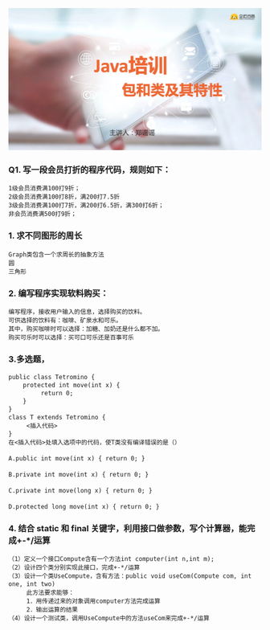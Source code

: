 ![包和类及其特性](https://github.com/kaen98/QmaiJavaHomework/blob/master/images/c4.png)

### Q1. 写一段会员打折的程序代码，规则如下：

```
1级会员消费满100打9折；
2级会员消费满100打8折，满200打7.5折
3级会员消费满100打7折，满200打6.5折，满300打6折；
非会员消费满500打9折；
```


### 1. 求不同图形的周长
```
Graph类包含一个求周长的抽象方法
圆
三角形
```

### 2. 编写程序实现软料购买：
```
编写程序，接收用户输入的信息，选择购买的饮料。
可供选择的饮料有：咖啡、矿泉水和可乐。
其中，购买咖啡时可以选择：加糖、加奶还是什么都不加。
购买可乐时可以选择：买可口可乐还是百事可乐
```

### 3.多选题，
```
public class Tetromino {
    protected int move(int x) {
         return 0;
    }
}
class T extends Tetromino {
     <插入代码>
}
在<插入代码>处填入选项中的代码，使T类没有编译错误的是（）

A.public int move(int x) { return 0; }

B.private int move(int x) { return 0; }

C.private int move(long x) { return 0; }

D.protected long move(int x) { return 0; }

```




### 4. 结合 static 和 final 关键字，利用接口做参数，写个计算器，能完成+-*/运算
```
（1）定义一个接口Compute含有一个方法int computer(int n,int m);
（2）设计四个类分别实现此接口，完成+-*/运算
（3）设计一个类UseCompute，含有方法：public void useCom(Compute com, int one, int two)
     此方法要求能够：
     1．用传递过来的对象调用computer方法完成运算
     2．输出运算的结果
（4）设计一个测试类，调用UseCompute中的方法useCom来完成+-*/运算

```

